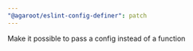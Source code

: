 ```yaml
---
"@agaroot/eslint-config-definer": patch
---
```


Make it possible to pass a config instead of a function
